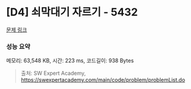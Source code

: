 # [D4] 쇠막대기 자르기 - 5432 

[문제 링크](https://swexpertacademy.com/main/code/problem/problemDetail.do?contestProbId=AWVl47b6DGMDFAXm) 

### 성능 요약

메모리: 63,548 KB, 시간: 223 ms, 코드길이: 938 Bytes



> 출처: SW Expert Academy, https://swexpertacademy.com/main/code/problem/problemList.do
